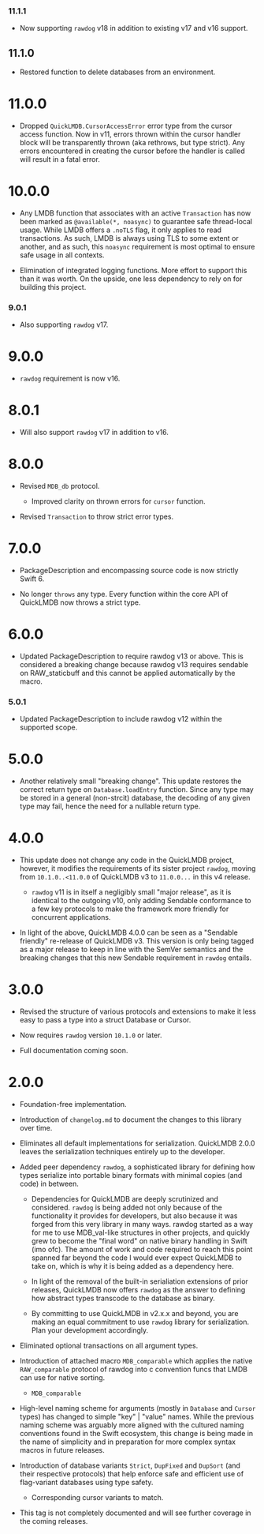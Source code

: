 ### 11.1.1

- Now supporting `rawdog` v18 in addition to existing v17 and v16 support.

## 11.1.0

- Restored function to delete databases from an environment.

# 11.0.0

- Dropped `QuickLMDB.CursorAccessError` error type from the cursor access function. Now in v11, errors thrown within the cursor handler block will be transparently thrown (aka rethrows, but type strict). Any errors encountered in creating the cursor before the handler is called will result in a fatal error.

# 10.0.0

- Any LMDB function that associates with an active `Transaction` has now been marked as `@available(*, noasync)` to guarantee safe thread-local usage. While LMDB offers a `.noTLS` flag, it only applies to read transactions. As such, LMDB is always using TLS to some extent or another, and as such, this `noasync` requirement is most optimal to ensure safe usage in all contexts.

- Elimination of integrated logging functions. More effort to support this than it was worth. On the upside, one less dependency to rely on for building this project.

### 9.0.1

- Also supporting `rawdog` v17.

# 9.0.0

- `rawdog` requirement is now v16.

# 8.0.1

- Will also support `rawdog` v17 in addition to v16.

# 8.0.0

- Revised `MDB_db` protocol.

	- Improved clarity on thrown errors for `cursor` function.
	
- Revised `Transaction` to throw strict error types.

# 7.0.0

- PackageDescription and encompassing source code is now strictly Swift 6.

- No longer `throws` any type. Every function within the core API of QuickLMDB now throws a strict type.

# 6.0.0

- Updated PackageDescription to require rawdog v13 or above. This is considered a breaking change because rawdog v13 requires sendable on RAW_staticbuff and this cannot be applied automatically by the macro.

### 5.0.1

- Updated PackageDescription to include rawdog v12 within the supported scope.

# 5.0.0

- Another relatively small "breaking change". This update restores the correct return type on `Database.loadEntry` function. Since any type may be stored in a general (non-strcit) database, the decoding of any given type may fail, hence the need for a nullable return type.

# 4.0.0

- This update does not change any code in the QuickLMDB project, however, it modifies the requirements of its sister project `rawdog`, moving from `10.1.0..<11.0.0` of QuickLMDB v3 to `11.0.0...` in this v4 release.

	- `rawdog` v11 is in itself a negligibly small "major release", as it is identical to the outgoing v10, only adding Sendable conformance to a few key protocols to make the framework more friendly for concurrent applications.

- In light of the above, QuickLMDB 4.0.0 can be seen as a "Sendable friendly" re-release of QuickLMDB v3. This version is only being tagged as a major release to keep in line with the SemVer semantics and the breaking changes that this new Sendable requirement in `rawdog` entails.

# 3.0.0

- Revised the structure of various protocols and extensions to make it less easy to pass a type into a struct Database or Cursor.

- Now requires ``rawdog`` version `10.1.0` or later.

- Full documentation coming soon.

# 2.0.0

- Foundation-free implementation.

- Introduction of ``changelog.md`` to document the changes to this library over time.

- Eliminates all default implementations for serialization. QuickLMDB 2.0.0 leaves the serialization techniques entirely up to the developer.

- Added peer dependency ``rawdog``, a sophisticated library for defining how types serialize into portable binary formats with minimal copies (and code) in between.

	- Dependencies for QuickLMDB are deeply scrutinized and considered. ``rawdog`` is being added not only because of the functionality it provides for developers, but also because it was forged from this very library in many ways. rawdog started as a way for me to use MDB_val-like structures in other projects, and quickly grew to become the "final word" on native binary handling in Swift (imo ofc). The amount of work and code required to reach this point spanned far beyond the code I would ever expect QuickLMDB to take on, which is why it is being added as a dependency here.

	- In light of the removal of the built-in serialiation extensions of prior releases, QuickLMDB now offers ``rawdog`` as the answer to defining how abstract types transcode to the database as binary.

	- By committing to use QuickLMDB in v2.x.x and beyond, you are making an equal commitment to use ``rawdog`` library for serialization. Plan your development accordingly.

- Eliminated optional transactions on all argument types.

- Introduction of attached macro ``MDB_comparable`` which applies the native ``RAW_comparable`` protocol of rawdog into c convention funcs that LMDB can use for native sorting.

	- ``MDB_comparable``

- High-level naming scheme for arguments (mostly in ``Database`` and ``Cursor`` types) has changed to simple "key" | "value" names. While the previous naming scheme was arguably more aligned with the cultured naming conventions found in the Swift ecosystem, this change is being made in the name of simplicity and in preparation for more complex syntax macros in future releases.

- Introduction of database variants `Strict`, `DupFixed` and `DupSort` (and their respective protocols) that help enforce safe and efficient use of flag-variant databases using type safety.

	- Corresponding cursor variants to match.

- This tag is not completely documented and will see further coverage in the coming releases.